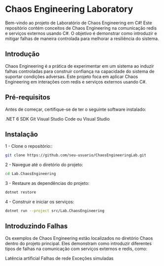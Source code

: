 # Chaos Engineering Laboratory

Bem-vindo ao projeto de Laboratório de Chaos Engineering em C#! Este repositório contém conceitos de Chaos Engineering na comunicação redis e serviços externos usando C#. O objetivo é demonstrar como introduzir e mitigar falhas de maneira controlada para melhorar a resiliência do sistema.

## Introdução
Chaos Engineering é a prática de experimentar em um sistema ao induzir falhas controladas para construir confiança na capacidade do sistema de suportar condições adversas. Este projeto foca em aplicar Chaos Engineering em interações com redis e serviços externos usando C#.

## Pré-requisitos
Antes de começar, certifique-se de ter o seguinte software instalado:

.NET 6 SDK
Git
Visual Studio Code ou Visual Studio

## Instalação

1 - Clone o repositório::

```sh
git clone https://github.com/seu-usuario/ChaosEngineeringLab.git
```

2 - Navegue até o diretório do projeto:

```sh
cd Lab.ChaosEngineering
```

3 - Restaure as dependências do projeto:

```sh
dotnet restore
```

4 - Construir e iniciar os serviços:

```sh
dotnet run --project src/Lab.ChaosEngineering
```

## Introduzindo Falhas
Os exemplos de Chaos Engineering estão localizados no diretório Chaos dentro do projeto principal. Eles demonstram como introduzir diferentes tipos de falhas na comunicação com serviços externos e redis, como:

Latência artificial
Falhas de rede
Exceções simuladas

